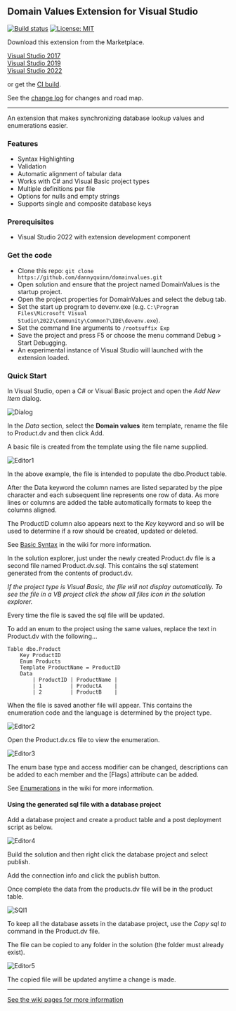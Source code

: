 ## Domain Values Extension for Visual Studio

[![Build status](https://ci.appveyor.com/api/projects/status/uobgrdh8dkaolofn?svg=true)](https://ci.appveyor.com/project/dannyquinn/domainvalues)
[![License: MIT](https://img.shields.io/badge/License-MIT-blue.svg)](LICENSE.txt)


Download this extension from the Marketplace. 

[Visual Studio 2017](https://marketplace.visualstudio.com/items?itemName=DannyQuinn.DomainValues2017)  
[Visual Studio 2019](https://marketplace.visualstudio.com/items?itemName=DannyQuinn.DomainValues)  
[Visual Studio 2022](https://marketplace.visualstudio.com/items?itemName=DannyQuinn.DomainValues2022)   

or get the [CI build](http://vsixgallery.com/author/danny%20quinn).

See the [change log](CHANGELOG.md) for changes and road map.

--------------------------------------------

An extension that makes synchronizing database lookup values and enumerations easier.

### Features

- Syntax Highlighting
- Validation
- Automatic alignment of tabular data
- Works with C# and Visual Basic project types
- Multiple definitions per file 
- Options for nulls and empty strings
- Supports single and composite database keys


### Prerequisites

- Visual Studio 2022 with extension development component

### Get the code

- Clone this repo: `git clone https://github.com/dannyquinn/domainvalues.git`
- Open solution and ensure that the project named DomainValues is the startup project.
- Open the project properties for DomainValues and select the debug tab.
- Set the start up program to devenv.exe (e.g. `C:\Program Files\Microsoft Visual Studio\2022\Community\Common7\IDE\devenv.exe`).
- Set the command line arguments to `/rootsuffix Exp`
- Save the project and press F5 or choose the menu command Debug > Start Debugging.
- An experimental instance of Visual Studio will launched with the extension loaded.

### Quick Start 

In Visual Studio, open a C# or Visual Basic project and open the *Add New Item* dialog.

![Dialog](Images/Dialog.png)

In the *Data* section, select the **Domain values** item template, rename the file to Product.dv and then click Add.

A basic file is created from the template using the file name supplied.

![Editor1](Images/Editor1.png)

In the above example, the file is intended to populate the dbo.Product table.  

After the Data keyword the column names are listed separated by the pipe character and each subsequent line represents one row of data.  As more lines or columns are added the table automatically formats to keep the columns aligned.

The ProductID column also appears next to the *Key* keyword and so will be used to determine if a row should be created, updated or deleted.

See [Basic Syntax](https://github.com/dannyquinn/domainvalues/wiki/Basic-Syntax) in the wiki for more information.

In the solution explorer, just under the newly created Product.dv file is a second file named Product.dv.sql.  This contains the sql statement generated from the contents of product.dv.  

*If the project type is Visual Basic, the file will not display automatically.  To see the file in a VB project click the show all files icon in the solution explorer.*

Every time the file is saved the sql file will be updated.  

To add an enum to the project using the same values, replace the text in Product.dv with the following...

```
Table dbo.Product
    Key ProductID 
    Enum Products 
    Template ProductName = ProductID 
    Data 
        | ProductID | ProductName |
        | 1         | ProductA    |
        | 2         | ProductB    |
```

When the file is saved another file will appear.  This contains the enumeration code and the language is determined by the project type.  

![Editor2](Images/Editor2.png)

Open the Product.dv.cs file to view the enumeration.

![Editor3](Images/Editor3.png)

The enum base type and access modifier can be changed, descriptions can be added to each member and the [Flags] attribute can be added.  

See [Enumerations](https://github.com/dannyquinn/domainvalues/wiki/Enumerations) in the wiki for more information.

#### Using the generated sql file with a database project

Add a database project and create a product table and a post deployment script as below.

![Editor4](Images/Editor4.png)

Build the solution and then right click the database project and select publish.  

Add the connection info and click the publish button.

Once complete the data from the products.dv file will be in the product table.

![SQl1](Images/sql1.png)

To keep all the database assets in the database project, use the *Copy sql to* command in the Product.dv file.  

The file can be copied to any folder in the solution (the folder must already exist).  

![Editor5](Images/Editor5.png)

The copied file will be updated anytime a change is made.

----------------------------------------

[See the wiki pages for more information](https://github.com/dannyquinn/domainvalues/wiki)
